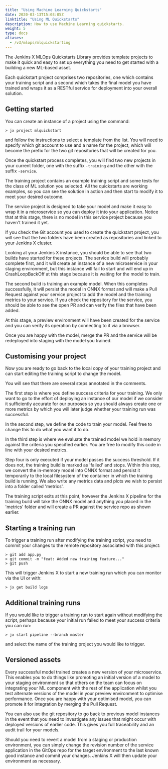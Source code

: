 ```yaml
---
title: "Using Machine Learning Quickstarts"
date: 2020-03-13T15:03:05Z
linktitle: "Using ML Quickstarts"
description: How to use Machine Learning quickstarts.
weight: 5
type: docs
aliases:
  - /v3/mlops/mlquickstarting
---
```


The Jenkins X MLOps Quickstarts Library provides template projects to make it quick and easy to set up everything you need to get started with a building a new ML-based asset.

Each quickstart project comprises two repositories, one which contains your training script and a second which takes the final model you have trained and wraps it as a RESTful service for deployment into your overall solution.

## Getting started
You can create an instance of a project using the command:

```
> jx project mlquickstart
```
and follow the instructions to select a template from the list. You will need to specify which git account to use and a name for the project, which will become the prefix for the two git repositories that will be created for you.

Once the quickstart process completes, you will find two new projects in your current folder, one with the suffix `-training` and the other with the suffix `-service`.

The training project contains an example training script and some tests for the class of ML solution you selected. All the quickstarts are working examples, so you can see the solution in action and then start to modify it to meet your desired outcome.

The service project is designed to take your model and make it easy to wrap it in a microservice so you can deploy it into your application. Notice that at this stage, there is no model in this service project because you haven't trained it yet.

If you check the Git account you used to create the quickstart project, you will see that the two folders have been created as repositories and linked to your Jenkins X cluster.

Looking at your Jenkins X instance, you should be able to see that two builds have started for these projects. The service build will probably complete first, and it will create an instance of a new microservice in your staging environment, but this instance will fail to start and will end up in CrashLoopBackOff at this stage because it is waiting for the model to train.

The second build is training an example model. When this completes successfully, it will persist the model in ONNX format and will make a Pull Request against your service project to add the model and the training metrics to your service. If you check the repository for the service, you should be able to see the open PR and can verify the files that have been added.

At this stage, a preview environment will have been created for the service and you can verify its operation by connecting to it via a browser.

Once you are happy with the model, merge the PR and the service will be redeployed into staging with the model you trained.

## Customising your project
Now you are ready to go back to the local copy of your training project and can start editing the training script to change the model.

You will see that there are several steps annotated in the comments.

The first step is where you define success criteria for your training. We only want to go to the effort of deploying an instance of our model if we consider it sufficiently accurate for our purposes so you should always create one or more metrics by which you will later judge whether your training run was successful.

In the second step, we define the code to train your model. Feel free to change this to do what you want it to do.

In the third step is where we evaluate the trained model we hold in memory against the criteria you specified earlier. You are free to modify this code in line with your desired metrics.

Step four is only executed if your model passes the success threshold. If it does not, the training build is marked as 'failed' and stops. Within this step, we convert the in-memory model into ONNX format and persist it temporarily to the local filesystem of the container in which the training build is running. We also write any metrics data and plots we wish to persist into a folder called 'metrics'.

The training script exits at this point, however the Jenkins X pipeline for the training build will take the ONNX model and anything you placed in the 'metrics' folder and will create a PR against the service repo as shown earlier.

## Starting a training run
To trigger a training run after modifying the training script, you need to commit your changes to the remote repository associated with this project:

```
> git add app.py
> git commit -m "feat: Added new training feature..."
> git push
```

This will trigger Jenkins X to start a new training run which you can monitor via the UI or with:

```
> jx get build logs
```

## Additional training runs
If you would like to trigger a training run to start again without modifying the script, perhaps because your initial run failed to meet your success criteria you can run:

```
> jx start pipeline --branch master
```
and select the name of the training project you would like to trigger.

## Versioned assets
Every successful model trained creates a new version of your microservice. This enables you to do things like promoting an initial version of a model to your staging environment so that others on the team can focus on integrating your ML component with the rest of the application whilst you test alternate versions of the model in your preview environment to optimise performance. Once you are happy with your optimised model, you can promote it for integration by merging the Pull Request.

You can also use the git repository to go back to previous model instances in the event that you need to investigate any issues that might occur with deployed versions of earlier code. This gives you full traceability and an audit trail for your models.

Should you need to revert a model from a staging or production environment, you can simply change the revision number of the service application in the GitOps repo for the target environment to the last known good instance and commit your changes. Jenkins X will then update your environment as necessary.